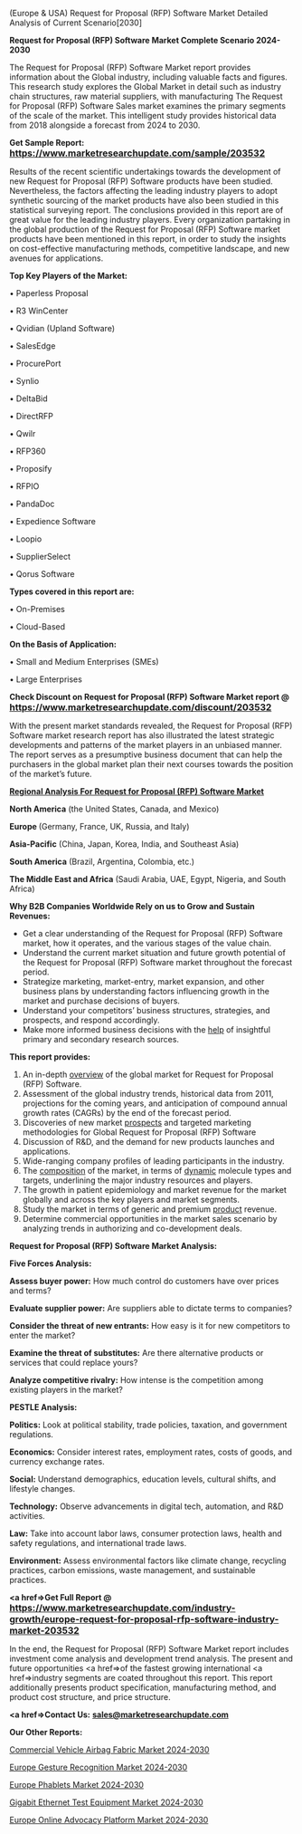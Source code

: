 (Europe & USA) Request for Proposal (RFP) Software Market Detailed Analysis of Current Scenario[2030]

<strong>Request for Proposal (RFP) Software Market Complete Scenario 2024-2030</strong>

The Request for Proposal (RFP) Software Market report provides information about the Global industry, including valuable facts and figures. This research study explores the Global Market in detail such as industry chain structures, raw material suppliers, with manufacturing The Request for Proposal (RFP) Software Sales market examines the primary segments of the scale of the market. This intelligent study provides historical data from 2018 alongside a forecast from 2024 to 2030.

<strong>Get Sample Report: <a href=https://www.marketresearchupdate.com/sample/203532><font size=3 color=#0000ff>https://www.marketresearchupdate.com/sample/203532</font></a></strong>

Results of the recent scientific undertakings towards the development of new Request for Proposal (RFP) Software products have been studied. Nevertheless, the factors affecting the leading industry players to adopt synthetic sourcing of the market products have also been studied in this statistical surveying report. The conclusions provided in this report are of great value for the leading industry players. Every organization partaking in the global production of the Request for Proposal (RFP) Software market products have been mentioned in this report, in order to study the insights on cost-effective manufacturing methods, competitive landscape, and new avenues for applications.

<strong>Top Key Players of the Market:</strong>

• Paperless Proposal

• R3 WinCenter

• Qvidian (Upland Software)

• SalesEdge

• ProcurePort

• Synlio

• DeltaBid

• DirectRFP

• Qwilr

• RFP360

• Proposify

• RFPIO

• PandaDoc

• Expedience Software

• Loopio

• SupplierSelect

• Qorus Software

<strong>Types covered in this report are: </strong>

• On-Premises

• Cloud-Based

<strong>On the Basis of Application:</strong>

• Small and Medium Enterprises (SMEs)

• Large Enterprises

<strong>Check Discount on Request for Proposal (RFP) Software Market report @ <a href=https://www.marketresearchupdate.com/discount/203532><font size=3 color=#0000ff>https://www.marketresearchupdate.com/discount/203532</font></a></strong>

With the present market standards revealed, the Request for Proposal (RFP) Software market research report has also illustrated the latest strategic developments and patterns of the market players in an unbiased manner. The report serves as a presumptive business document that can help the purchasers in the global market plan their next courses towards the position of the market’s future.

<strong><u><b>Regional Analysis For Request for Proposal (RFP) Software Market</b></u></strong>

<strong><b>North America</b></strong> (the United States, Canada, and Mexico)

<strong><b>Europe </b></strong>(Germany, France, UK, Russia, and Italy)

<strong><b>Asia-Pacific</b></strong> (China, Japan, Korea, India, and Southeast Asia)

<strong><b>South America</b></strong> (Brazil, Argentina, Colombia, etc.)

<strong><b>The Middle East and Africa</b></strong> (Saudi Arabia, UAE, Egypt, Nigeria, and South Africa)

<strong>Why B2B Companies Worldwide Rely on us to Grow and Sustain Revenues:</strong>
<ul>
  <li>Get a clear understanding of the Request for Proposal (RFP) Software market, how it operates, and the various stages of the value chain.</li>
  <li>Understand the current market situation and future growth potential of the Request for Proposal (RFP) Software market throughout the forecast period.</li>
  <li>Strategize marketing, market-entry, market expansion, and other business plans by understanding factors influencing growth in the market and purchase decisions of buyers.</li>
  <li>Understand your competitors’ business structures, strategies, and prospects, and respond accordingly.</li>
  <li>Make more informed business decisions with the <a href=ASDF991299>help</a> of insightful primary and secondary research sources.</li>
</ul>
<strong>This report provides:</strong>
<ol>
  <li>An in-depth <a href=>overview</a> of the global market for Request for Proposal (RFP) Software.</li>
  <li>Assessment of the global industry trends, historical data from 2011, projections for the coming years, and anticipation of compound annual growth rates (CAGRs) by the end of the forecast period.</li>
  <li>Discoveries of new market <a href=>prospects</a> and targeted marketing methodologies for Global Request for Proposal (RFP) Software</li>
  <li>Discussion of R&amp;D, and the demand for new products launches and applications.</li>
  <li>Wide-ranging company profiles of leading participants in the industry.</li>
  <li>The <a href=ASDF881288>composition</a> of the market, in terms of <a href=>dynamic</a> molecule types and targets, underlining the major industry resources and players.</li>
  <li>The growth in patient epidemiology and market revenue for the market globally and across the key players and market segments.</li>
  <li>Study the market in terms of generic and premium <a href=>product</a> revenue.</li>
  <li>Determine commercial opportunities in the market sales scenario by analyzing trends in authorizing and co-development deals.</li>
</ol>

<strong>Request for Proposal (RFP) Software Market Analysis:</strong>

<strong>Five Forces Analysis:</strong>

<strong>Assess buyer power:</strong> How much control do customers have over prices and terms?

<strong>Evaluate supplier power:</strong> Are suppliers able to dictate terms to companies?

<strong>Consider the threat of new entrants:</strong> How easy is it for new competitors to enter the market?

<strong>Examine the threat of substitutes:</strong> Are there alternative products or services that could replace yours?

<strong>Analyze competitive rivalry:</strong> How intense is the competition among existing players in the market?

<strong>PESTLE Analysis:</strong>

<strong>Politics:</strong> Look at political stability, trade policies, taxation, and government regulations.

<strong>Economics:</strong> Consider interest rates, employment rates, costs of goods, and currency exchange rates.

<strong>Social:</strong> Understand demographics, education levels, cultural shifts, and lifestyle changes.

<strong>Technology:</strong> Observe advancements in digital tech, automation, and R&D activities.

<strong>Law:</strong> Take into account labor laws, consumer protection laws, health and safety regulations, and international trade laws.

<strong>Environment:</strong> Assess environmental factors like climate change, recycling practices, carbon emissions, waste management, and sustainable practices.

<strong><a href=>Get Full Report</a> @ <a href=https://www.marketresearchupdate.com/industry-growth/europe-request-for-proposal-rfp-software-industry-market-203532><font size=3 color=#0000ff>https://www.marketresearchupdate.com/industry-growth/europe-request-for-proposal-rfp-software-industry-market-203532</font></a></strong>

In the end, the Request for Proposal (RFP) Software Market report includes investment come analysis and development trend analysis. The present and future opportunities <a href=>of</a> the fastest growing international <a href=>industry</a> segments are coated throughout this report. This report additionally presents product specification, manufacturing method, and product cost structure, and price structure.

<strong><a href=><strong>Contact Us:</strong></a></strong>
<strong>sales@marketresearchupdate.com</strong>

<strong>Our Other Reports:</strong>

<a href=https://www.linkedin.com/pulse/commercial-vehicle-airbag-fabric-market-demand>Commercial Vehicle Airbag Fabric Market 2024-2030</a>

<a href=https://www.linkedin.com/pulse/europe-gesture-recognition-market-size-register-high>Europe Gesture Recognition Market 2024-2030</a>

<a href=https://www.linkedin.com/pulse/europe-phablets-market-2030-industry>Europe Phablets Market 2024-2030</a>

<a href=https://www.linkedin.com/pulse/gigabit-ethernet-test-equipment-market-see-huge-xpbsf/>Gigabit Ethernet Test Equipment Market 2024-2030</a>

<a href=https://www.linkedin.com/pulse/europe-online-advocacy-platform-market-research-u8bhf/>Europe Online Advocacy Platform Market 2024-2030</a>

